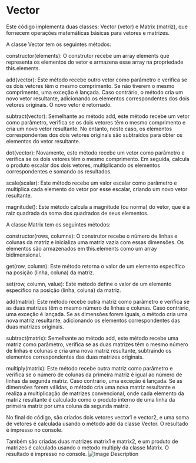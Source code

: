 # Vector
Este código implementa duas classes: Vector (vetor) e Matrix (matriz), que fornecem operações matemáticas básicas para vetores e matrizes.

A classe Vector tem os seguintes métodos:

constructor(elements): O construtor recebe um array elements que representa os elementos do vetor e armazena esse array na propriedade this.elements.

add(vector): Este método recebe outro vetor como parâmetro e verifica se os dois vetores têm o mesmo comprimento. Se não tiverem o mesmo comprimento, uma exceção é lançada. Caso contrário, o método cria um novo vetor resultante, adicionando os elementos correspondentes dos dois vetores originais. O novo vetor é retornado.

subtract(vector): Semelhante ao método add, este método recebe um vetor como parâmetro, verifica se os dois vetores têm o mesmo comprimento e cria um novo vetor resultante. No entanto, neste caso, os elementos correspondentes dos dois vetores originais são subtraídos para obter os elementos do vetor resultante.

dot(vector): Novamente, este método recebe um vetor como parâmetro e verifica se os dois vetores têm o mesmo comprimento. Em seguida, calcula o produto escalar dos dois vetores, multiplicando os elementos correspondentes e somando os resultados.

scale(scalar): Este método recebe um valor escalar como parâmetro e multiplica cada elemento do vetor por esse escalar, criando um novo vetor resultante.

magnitude(): Este método calcula a magnitude (ou norma) do vetor, que é a raiz quadrada da soma dos quadrados de seus elementos.

A classe Matrix tem os seguintes métodos:

constructor(rows, columns): O construtor recebe o número de linhas e colunas da matriz e inicializa uma matriz vazia com essas dimensões. Os elementos são armazenados em this.elements como um array bidimensional.

get(row, column): Este método retorna o valor de um elemento específico na posição (linha, coluna) da matriz.

set(row, column, value): Este método define o valor de um elemento específico na posição (linha, coluna) da matriz.

add(matrix): Este método recebe outra matriz como parâmetro e verifica se as duas matrizes têm o mesmo número de linhas e colunas. Caso contrário, uma exceção é lançada. Se as dimensões forem iguais, o método cria uma nova matriz resultante, adicionando os elementos correspondentes das duas matrizes originais.

subtract(matrix): Semelhante ao método add, este método recebe uma matriz como parâmetro, verifica se as duas matrizes têm o mesmo número de linhas e colunas e cria uma nova matriz resultante, subtraindo os elementos correspondentes das duas matrizes originais.

multiply(matrix): Este método recebe outra matriz como parâmetro e verifica se o número de colunas da primeira matriz é igual ao número de linhas da segunda matriz. Caso contrário, uma exceção é lançada. Se as dimensões forem válidas, o método cria uma nova matriz resultante e realiza a multiplicação de matrizes convencional, onde cada elemento da matriz resultante é calculado como o produto interno de uma linha da primeira matriz por uma coluna da segunda matriz.

No final do código, são criados dois vetores vector1 e vector2, e uma soma de vetores é calculada usando o método add da classe Vector. O resultado é impresso no console.

Também são criadas duas matrizes matrix1 e matrix2, e um produto de matrizes é calculado usando o método multiply da classe Matrix. O resultado é impresso no console.
![Image Description](https://cdn.britannica.com/72/77672-004-AB0064CA/Vector-parallelogram-tails-method-subtraction-addition-vectors.jpg)
